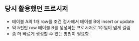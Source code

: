 ## 당시 활용했던 프로시저
- 테이블 A의 1개 row를 조건 검사해서 테이블 B에 insert or update
- 약 5천만 row 테이블 B를 생성하는 프로시저로 1주일이 넘게 걸림
- 좀 더 빠르게 생성할 수 있는 방법이 필요함
